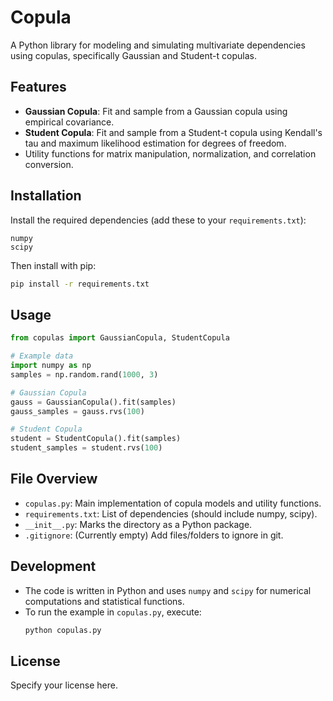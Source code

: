 # Copula

A Python library for modeling and simulating multivariate dependencies using copulas, specifically Gaussian and Student-t copulas.

## Features

- **Gaussian Copula**: Fit and sample from a Gaussian copula using empirical covariance.
- **Student Copula**: Fit and sample from a Student-t copula using Kendall's tau and maximum likelihood estimation for degrees of freedom.
- Utility functions for matrix manipulation, normalization, and correlation conversion.

## Installation

Install the required dependencies (add these to your `requirements.txt`):

```
numpy
scipy
```

Then install with pip:

```bash
pip install -r requirements.txt
```

## Usage

```python
from copulas import GaussianCopula, StudentCopula

# Example data
import numpy as np
samples = np.random.rand(1000, 3)

# Gaussian Copula
gauss = GaussianCopula().fit(samples)
gauss_samples = gauss.rvs(100)

# Student Copula
student = StudentCopula().fit(samples)
student_samples = student.rvs(100)
```

## File Overview

- `copulas.py`: Main implementation of copula models and utility functions.
- `requirements.txt`: List of dependencies (should include numpy, scipy).
- `__init__.py`: Marks the directory as a Python package.
- `.gitignore`: (Currently empty) Add files/folders to ignore in git.

## Development

- The code is written in Python and uses `numpy` and `scipy` for numerical computations and statistical functions.
- To run the example in `copulas.py`, execute:
  ```bash
  python copulas.py
  ```

## License

Specify your license here. 